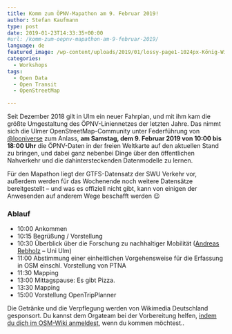 ```yaml
---
title: Komm zum ÖPNV-Mapathon am 9. Februar 2019!
author: Stefan Kaufmann
type: post
date: 2019-01-23T14:33:35+00:00
#url: /komm-zum-oepnv-mapathon-am-9-februar-2019/
language: de
featured_image: /wp-content/uploads/2019/01/lossy-page1-1024px-König-Wilhelm-Straße_Ulm_Anfang_20_Jahrh._coloriert.tif.jpg
categories:
  - Workshops
tags:
  - Open Data
  - Open Transit
  - OpenStreetMap

---
```

Seit Dezember 2018 gilt in Ulm ein neuer Fahrplan, und mit ihm kam die größte Umgestaltung des ÖPNV-Liniennetzes der letzten Jahre. Das nimmt sich die Ulmer OpenStreetMap-Community unter Federführung von [@looniverse][1] zum Anlass, **am Samstag, dem 9. Februar 2019 von 10:00 bis 18:00 Uhr** die ÖPNV-Daten in der freien Weltkarte auf den aktuellen Stand zu bringen, und dabei ganz nebenbei Dinge über den öffentlichen Nahverkehr und die dahintersteckenden Datenmodelle zu lernen.

Für den Mapathon liegt der GTFS-Datensatz der SWU Verkehr vor, außerdem werden für das Wochenende noch weitere Datensätze bereitgestellt – und was es offiziell nicht gibt, kann von einigen der Anwesenden auf anderem Wege beschafft werden 😉

### Ablauf

  * 10:00 Ankommen
  * 10:15 Begrüßung / Vorstellung
  * 10:30 Überblick über die Forschung zu nachhaltiger Mobilität ([Andreas Rebholz][2] &#8211; Uni Ulm)
  * 11:00 Abstimmung einer einheitlichen Vorgehensweise für die Erfassung in OSM einschl. Vorstellung von PTNA
  * 11:30 Mapping
  * 13:00 Mittagspause: Es gibt Pizza.
  * 13:30 Mapping
  * 15:00 Vorstellung OpenTripPlanner

Die Getränke und die Verpflegung werden von Wikimedia Deutschland gesponsort. Du kannst dem Orgateam bei der Vorbereitung helfen, [indem du dich im OSM-Wiki anmeldest][3], wenn du kommen möchtest..

 [1]: https://twitter.com/looniverse
 [2]: https://www.uni-ulm.de/mawi/nachhaltigkeit/mitarbeiter/andreas-rebholz/
 [3]: https://wiki.openstreetmap.org/wiki/Ulm_Neu-Ulm/OePNV-Mapathon
